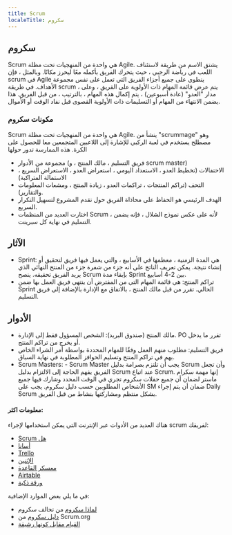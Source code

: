 ```yaml
---
title: Scrum
localeTitle: سكروم
---
```

## سكروم

Scrum هي واحدة من المنهجيات تحت مظلة Agile. يشتق الاسم من طريقة لاستئناف اللعب في رياضة الرجبي ، حيث يتحرك الفريق بأكمله معًا ليحرز مكانًا. وبالمثل ، فإن scrum في Agile ينطوي على جميع أجزاء الفريق التي تعمل على نفس مجموعة الأهداف. في طريقة scrum ، يتم عرض قائمة المهام ذات الأولوية على الفريق ، وعلى مدار "العدو" (عادة أسبوعين) ، يتم إكمال هذه المهام ، بالترتيب ، من قبل الفريق. هذا يضمن الانتهاء من المهام أو التسليمات ذات الأولوية القصوى قبل نفاد الوقت أو الأموال.

### مكونات سكروم

Scrum هي واحدة من المنهجيات تحت مظلة Agile. ينشأ من "scrummage" وهو مصطلح يستخدم في لعبة الركبي للإشارة إلى اللاعبين المتجمعين معا للحصول على الكرة. هذه الممارسة تدور حولها

*   مجموعة من الأدوار (فريق التسليم ، مالك المنتج ، و scrum master)
*   الاحتفالات (تخطيط العدو ، الاستعداد اليومي ، استعراض العدو ، الاستعراض السريع ، الاستمالة المتراكبة)
*   التحف (تراكم المنتجات ، تراكمات العدو ، زيادة المنتج ، ومشعات المعلومات والتقارير).
*   الهدف الرئيسي هو الحفاظ على محاذاة الفريق حول تقدم المشروع لتسهيل التكرار السريع.
*   اختارت العديد من المنظمات Scrum ، لأنه على عكس نموذج الشلال ، فإنه يضمن التسليم في نهاية كل سبرينت.

## الآثار

*   Sprint: هي المدة الزمنية ، معظمها في الأسابيع ، والتي يعمل فيها فريق لتحقيق أو إنشاء نتيجة. يمكن تعريف الناتج على أنه جزء من شفرة جزء من المنتج النهائي الذي يريد الفريق تحقيقه. ينصح Scrum بإبقاء مدة Sprint بين 2-4 أسابيع.
*   تراكم المنتج: هي قائمة المهام التي من المفترض أن ينتهي فريق العمل بها ضمن Sprint الحالي. تقرر من قبل مالك المنتج ، بالاتفاق مع الإدارة بالإضافة إلى فريق التسليم.

## الأدوار

*   مالك المنتج (صندوق البريد): الشخص المسؤول فقط إلى الإدارة. PO تقرر ما يدخل أو يخرج من تراكم المنتج.
*   فريق التسليم: مطلوب منهم العمل وفقًا للمهام المحددة بواسطة أمر الشراء الخاص بهم في تراكم المنتج وتسليم الحوافز المطلوبة في نهاية السباق.
*   Scrum Masters: - Scrum Master يجب أن تلتزم بصرامة بدليل Scrum وأن تجعل الفريق يفهم الحاجة إلى الالتزام بدليل Scrum عند اتباع Scrum. إنها مهمة سكرام ماستر لضمان أن جميع حفلات سكروم تجري في الوقت المحدد وشارك فيها جميع الأشخاص المطلوبين حسب دليل سكروم. يجب على SM ضمان أن يتم إجراء Daily Scrum بشكل منتظم ومشاركتها بنشاط من قبل الفريق.

#### معلومات اكثر:

هناك العديد من الأدوات عبر الإنترنت التي يمكن استخدامها لإجراء scrum لفريقك:

*   [Scrum هل](https://www.scrumdo.com/)
*   [أسانا](http://www.asana.com)
*   [Trello](http://trello.com)
*   [الإثنين](https://monday.com)
*   [معسكر القاعدة](https://basecamp.com)
*   [Airtable](https://airtable.com)
*   [ورقة ذكية](https://www.smartsheet.com)

في ما يلي بعض الموارد الإضافية:

*   [لماذا سكروم](https://www.scrumalliance.org/why-scrum) من تحالف سكروم
*   [دليل سكروم](http://www.scrumguides.org/scrum-guide.html) من Scrum.org
*   [القيام مقابل كونها رشيقة](http://agilitrix.com/2016/04/doing-agile-vs-being-agile/)